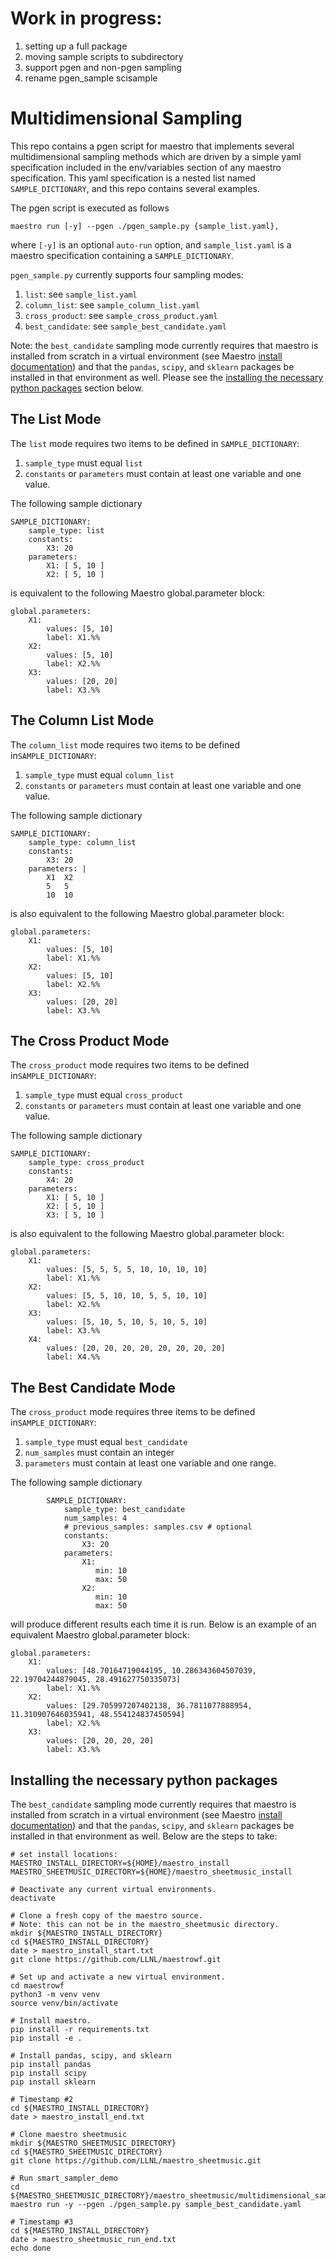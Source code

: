 # Work in progress:

1. setting up a full package
1. moving sample scripts to subdirectory
1. support pgen and non-pgen sampling
1. rename pgen_sample scisample

# Multidimensional Sampling

This repo contains a pgen script for maestro that implements several
multidimensional sampling methods which are driven by a simple yaml
specification included in the env/variables section of any maestro
specification. This yaml specification is a nested list named
`SAMPLE_DICTIONARY`, and this repo contains several examples. 

The pgen script is executed as follows
 
```
maestro run [-y] --pgen ./pgen_sample.py {sample_list.yaml},
```

where `[-y]` is an optional `auto-run` option, and `sample_list.yaml` is a maestro specification containing a `SAMPLE_DICTIONARY`.  

`pgen_sample.py` currently supports four sampling modes:

1. `list`: see `sample_list.yaml`
1. `column_list`: see `sample_column_list.yaml`
1. `cross_product`: see `sample_cross_product.yaml`
1. `best_candidate`: see `sample_best_candidate.yaml`

Note: the `best_candidate` sampling mode currently requires that maestro is installed from scratch in a virtual environment (see Maestro [install documentation](https://github.com/LLNL/maestrowf#setting-up-your-python-environment)) and that the `pandas`, `scipy`, and `sklearn` packages be installed in that environment as well. Please see the [installing the necessary python packages](#installing-the-necessary-python-packages) section below. 

## The List Mode

The `list` mode requires two items to be defined
in `SAMPLE_DICTIONARY`:

1. `sample_type` must equal `list`
2. `constants` or `parameters` must contain at least one variable
and one value.

The following sample dictionary

```
SAMPLE_DICTIONARY:
    sample_type: list
    constants:
        X3: 20
    parameters:
        X1: [ 5, 10 ]
        X2: [ 5, 10 ]
```
is equivalent to the following Maestro global.parameter block:

```
global.parameters:
    X1:
        values: [5, 10]
        label: X1.%%
    X2:
        values: [5, 10]
        label: X2.%%
    X3:
        values: [20, 20]
        label: X3.%%

```

## The Column List Mode

The `column_list` mode requires two items to be defined
in`SAMPLE_DICTIONARY`:

1. `sample_type` must equal `column_list`
2. `constants` or `parameters` must contain at least one variable
and one value.

The following sample dictionary

```
SAMPLE_DICTIONARY:
    sample_type: column_list
    constants:
        X3: 20
    parameters: |
        X1  X2
        5   5
        10  10
```
is also equivalent to the following Maestro global.parameter block:

```
global.parameters:
    X1:
        values: [5, 10]
        label: X1.%%
    X2:
        values: [5, 10]
        label: X2.%%
    X3:
        values: [20, 20]
        label: X3.%%

```

## The Cross Product Mode

The `cross_product` mode requires two items to be defined
in`SAMPLE_DICTIONARY`:

1. `sample_type` must equal `cross_product`
2. `constants` or `parameters` must contain at least one variable
and one value.

The following sample dictionary

```
SAMPLE_DICTIONARY:
    sample_type: cross_product
    constants:
        X4: 20
    parameters:
        X1: [ 5, 10 ]
        X2: [ 5, 10 ]
        X3: [ 5, 10 ]
```
is also equivalent to the following Maestro global.parameter block:

```
global.parameters:
    X1:
        values: [5, 5, 5, 5, 10, 10, 10, 10]
        label: X1.%%
    X2:
        values: [5, 5, 10, 10, 5, 5, 10, 10]
        label: X2.%%
    X3:
        values: [5, 10, 5, 10, 5, 10, 5, 10]
        label: X3.%%
    X4:
        values: [20, 20, 20, 20, 20, 20, 20, 20]
        label: X4.%%

```


## The Best Candidate Mode

The `cross_product` mode requires three items to be defined
in`SAMPLE_DICTIONARY`:

1. `sample_type` must equal `best_candidate`
1. `num_samples` must contain an integer
2. `parameters` must contain at least one variable
and one range.

The following sample dictionary

```
        SAMPLE_DICTIONARY:
            sample_type: best_candidate
            num_samples: 4
            # previous_samples: samples.csv # optional
            constants:
                X3: 20
            parameters:
                X1:
                   min: 10
                   max: 50
                X2:
                   min: 10
                   max: 50
```
will produce different results each time it is run. Below is an example of an equivalent Maestro global.parameter block:

```
global.parameters:
    X1:
        values: [48.70164719044195, 10.286343604507039, 22.19704244879045, 28.491627750335073]
        label: X1.%%
    X2:
        values: [29.705997207402138, 36.7811077888954, 11.310907646035941, 48.554124837450594]
        label: X2.%%
    X3:
        values: [20, 20, 20, 20]
        label: X3.%%

```

## Installing the necessary python packages

The `best_candidate` sampling mode currently requires that maestro is installed from scratch in a virtual environment (see Maestro [install documentation](https://github.com/LLNL/maestrowf#setting-up-your-python-environment)) and that the `pandas`, `scipy`, and `sklearn` packages be installed in that environment as well. Below are the steps to take: 

```
# set install locations:
MAESTRO_INSTALL_DIRECTORY=${HOME}/maestro_install
MAESTRO_SHEETMUSIC_DIRECTORY=${HOME}/maestro_sheetmusic_install

# Deactivate any current virtual environments.
deactivate 

# Clone a fresh copy of the maestro source.
# Note: this can not be in the maestro_sheetmusic directory.
mkdir ${MAESTRO_INSTALL_DIRECTORY}
cd ${MAESTRO_INSTALL_DIRECTORY}
date > maestro_install_start.txt
git clone https://github.com/LLNL/maestrowf.git 

# Set up and activate a new virtual environment.
cd maestrowf
python3 -m venv venv
source venv/bin/activate

# Install maestro.
pip install -r requirements.txt
pip install -e .

# Install pandas, scipy, and sklearn
pip install pandas
pip install scipy
pip install sklearn

# Timestamp #2
cd ${MAESTRO_INSTALL_DIRECTORY}
date > maestro_install_end.txt

# Clone maestro sheetmusic
mkdir ${MAESTRO_SHEETMUSIC_DIRECTORY}
cd ${MAESTRO_SHEETMUSIC_DIRECTORY}
git clone https://github.com/LLNL/maestro_sheetmusic.git 

# Run smart_sampler_demo
cd ${MAESTRO_SHEETMUSIC_DIRECTORY}/maestro_sheetmusic/multidimensional_sampling
maestro run -y --pgen ./pgen_sample.py sample_best_candidate.yaml

# Timestamp #3
cd ${MAESTRO_INSTALL_DIRECTORY}
date > maestro_sheetmusic_run_end.txt
echo done
```

